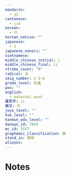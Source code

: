 ```yaml
---
mandarin:
  - yí
cantonese:
  - ji4
korean:
  - 이
korean_native: ""
japanese:
  - I
japanese_nanori: ""
vietnamese:
middle_chinese_initial: j
middle_chinese_final: iɪ
stroke_count: "9"
radical: 女
skip_number: 1-3-6
grade_level: 先進
pos: ""
english:
  - maternal aunt
羅馬字: ii
韓文: 의
joyo_level: ""
hsk_level: ""
hanmun_edu_level: ""
danayo_id: 7059
mc_id: 5557
graphemic_classification: 夷
stand_in: 姨母
aliases:
---
```


# Notes
